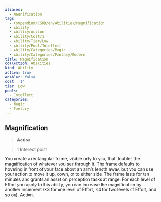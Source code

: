 ```yaml
---
aliases:
  - Magnification
tags:
  - Compendium/CSRD/en/Abilities/Magnification
  - Ability
  - Ability/Action
  - Ability/Cost/1
  - Ability/Tier/Low
  - Ability/Pool/Intellect
  - Ability/Categories/Magic
  - Ability/Categories/Fantasy/Modern
title: Magnification
collection: Abilities
kind: Ability
action: true
enabler: false
cost: '1'
tier: Low
pools:
  - Intellect
categories:
  - Magic
  - Fantasy
---
```

## Magnification  
>**Action**    
>1 Intellect point  
  
You create a rectangular frame, visible only to you, that doubles the magnification of whatever you see through it. The frame defaults to hovering in front of your face about an arm’s length away, but you can use your action to move it up, down, or to either side. The frame lasts for ten minutes and grants an asset on perception tasks at range. For each level of Effort you apply to this ability, you can increase the magnification by another increment (×3 for one level of Effort, ×4 for two levels of Effort, and so on). Action.   
  
  
  
  
  
